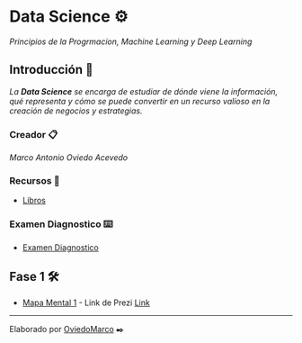 # Data Science ⚙️

_Principios de la Progrmacion, Machine Learning y Deep Learning_

## Introducción 🚀

_La **Data Science** se encarga de estudiar de dónde viene la información, qué representa y cómo se puede convertir en un recurso valioso en la creación de negocios y estrategias._

### Creador 📋

_Marco Antonio Oviedo Acevedo_ 

### Recursos 📖

* [Libros](https://github.com/mayraberrones94/Ciencia_de_Datos/tree/master/Mineria-datos/Libros) 

### Examen Diagnostico ⌨️

* [Examen Diagnostico](https://github.com/OviedoMarco/Mineria_de_datos/blob/main/Examen_1851698.pdf)

## Fase 1 🛠️

* [Mapa Mental 1](https://github.com/OviedoMarco/Mineria_de_datos/blob/main/MapaMental_1_1851698.pdf) - Link de Prezi [Link](https://prezi.com/i/0x2ao-4xy2s1/)


---
Elaborado por [OviedoMarco](https://github.com/OviedoMarco) ✒️
